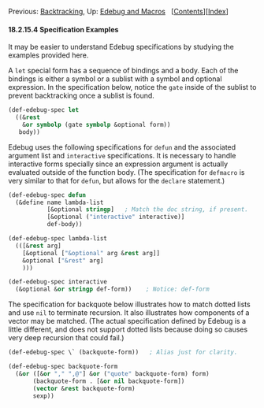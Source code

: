 

Previous: [Backtracking](Backtracking.html), Up: [Edebug and Macros](Edebug-and-Macros.html)   \[[Contents](index.html#SEC_Contents "Table of contents")]\[[Index](Index.html "Index")]

#### 18.2.15.4 Specification Examples

It may be easier to understand Edebug specifications by studying the examples provided here.

A `let` special form has a sequence of bindings and a body. Each of the bindings is either a symbol or a sublist with a symbol and optional expression. In the specification below, notice the `gate` inside of the sublist to prevent backtracking once a sublist is found.

```lisp
(def-edebug-spec let
  ((&rest
    &or symbolp (gate symbolp &optional form))
   body))
```

Edebug uses the following specifications for `defun` and the associated argument list and `interactive` specifications. It is necessary to handle interactive forms specially since an expression argument is actually evaluated outside of the function body. (The specification for `defmacro` is very similar to that for `defun`, but allows for the `declare` statement.)

```lisp
(def-edebug-spec defun
  (&define name lambda-list
           [&optional stringp]   ; Match the doc string, if present.
           [&optional ("interactive" interactive)]
           def-body))

(def-edebug-spec lambda-list
  (([&rest arg]
    [&optional ["&optional" arg &rest arg]]
    &optional ["&rest" arg]
    )))

(def-edebug-spec interactive
  (&optional &or stringp def-form))    ; Notice: def-form
```

The specification for backquote below illustrates how to match dotted lists and use `nil` to terminate recursion. It also illustrates how components of a vector may be matched. (The actual specification defined by Edebug is a little different, and does not support dotted lists because doing so causes very deep recursion that could fail.)

```lisp
(def-edebug-spec \` (backquote-form))   ; Alias just for clarity.

(def-edebug-spec backquote-form
  (&or ([&or "," ",@"] &or ("quote" backquote-form) form)
       (backquote-form . [&or nil backquote-form])
       (vector &rest backquote-form)
       sexp))
```
